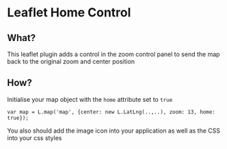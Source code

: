 # Leaflet Home Control

## What?
This leaflet plugin adds a control in the zoom control panel to send the map back to the original zoom and center position

## How?
Initialise your map object with the `home` attribute set to `true`

    var map = L.map('map', {center: new L.LatLng(..,..), zoom: 13, home: true});	
	
You also should add the image icon into your application as well as the CSS into your css styles	